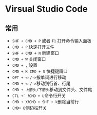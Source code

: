 # Virsual Studio Code

## 常用

- `SHF + CMD + P` 或者 `F1` 打开命令输入面板
- `CMD + P` 快速打开文件
- `SHF + CMD + N` 新建窗口
- `CMD + W` 关闭窗口
- `CMD + ,` 设置
- `CMD + K CMD + S` 快捷键窗口
- `OPT + <-/->`按单词进行移动
- `CMD + <-/->`移动到行首、行尾
- `CMD + 上箭头/下箭头`移动到文件头、文件尾
- ```CTL +` ```/`CMD + L`命令行开关
- `CMD + X`/`CMD + SHF + k`删除当前行
- `CMD+ B`侧边栏开关

